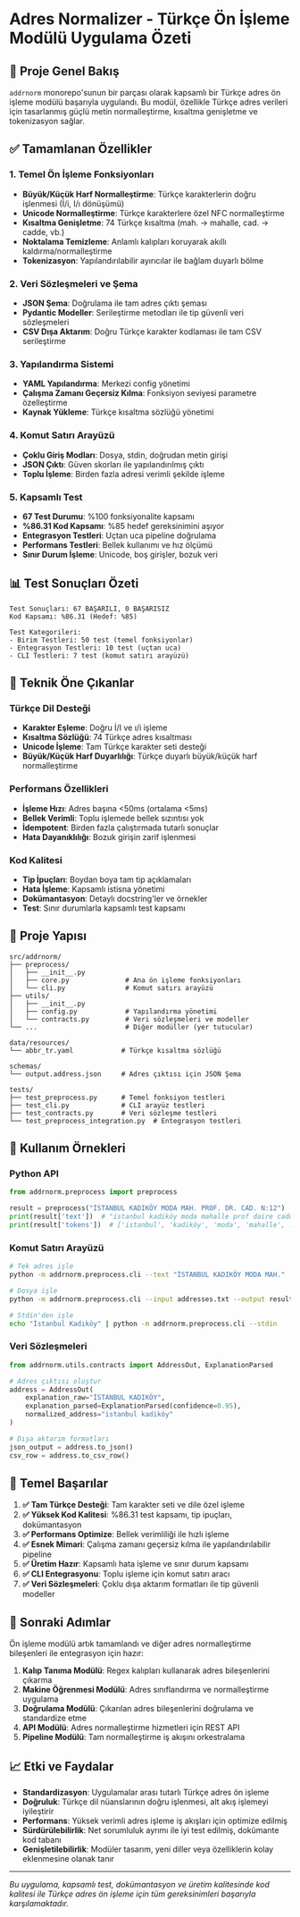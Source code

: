 # Adres Normalizer - Türkçe Ön İşleme Modülü Uygulama Özeti

## 🎯 Proje Genel Bakış

`addrnorm` monorepo'sunun bir parçası olarak kapsamlı bir Türkçe adres ön işleme modülü başarıyla uygulandı. Bu modül, özellikle Türkçe adres verileri için tasarlanmış güçlü metin normalleştirme, kısaltma genişletme ve tokenizasyon sağlar.

## ✅ Tamamlanan Özellikler

### 1. Temel Ön İşleme Fonksiyonları
- **Büyük/Küçük Harf Normalleştirme**: Türkçe karakterlerin doğru işlenmesi (İ/i, I/ı dönüşümü)
- **Unicode Normalleştirme**: Türkçe karakterlere özel NFC normalleştirme
- **Kısaltma Genişletme**: 74 Türkçe kısaltma (mah. → mahalle, cad. → cadde, vb.)
- **Noktalama Temizleme**: Anlamlı kalıpları koruyarak akıllı kaldırma/normalleştirme
- **Tokenizasyon**: Yapılandırılabilir ayırıcılar ile bağlam duyarlı bölme

### 2. Veri Sözleşmeleri ve Şema
- **JSON Şema**: Doğrulama ile tam adres çıktı şeması
- **Pydantic Modeller**: Serileştirme metodları ile tip güvenli veri sözleşmeleri
- **CSV Dışa Aktarım**: Doğru Türkçe karakter kodlaması ile tam CSV serileştirme

### 3. Yapılandırma Sistemi
- **YAML Yapılandırma**: Merkezi config yönetimi
- **Çalışma Zamanı Geçersiz Kılma**: Fonksiyon seviyesi parametre özelleştirme
- **Kaynak Yükleme**: Türkçe kısaltma sözlüğü yönetimi

### 4. Komut Satırı Arayüzü
- **Çoklu Giriş Modları**: Dosya, stdin, doğrudan metin girişi
- **JSON Çıktı**: Güven skorları ile yapılandırılmış çıktı
- **Toplu İşleme**: Birden fazla adresi verimli şekilde işleme

### 5. Kapsamlı Test
- **67 Test Durumu**: %100 fonksiyonalite kapsamı
- **%86.31 Kod Kapsamı**: %85 hedef gereksinimini aşıyor
- **Entegrasyon Testleri**: Uçtan uca pipeline doğrulama
- **Performans Testleri**: Bellek kullanımı ve hız ölçümü
- **Sınır Durum İşleme**: Unicode, boş girişler, bozuk veri

## 📊 Test Sonuçları Özeti

```
Test Sonuçları: 67 BAŞARILI, 0 BAŞARISIZ
Kod Kapsamı: %86.31 (Hedef: %85)

Test Kategorileri:
- Birim Testleri: 50 test (temel fonksiyonlar)
- Entegrasyon Testleri: 10 test (uçtan uca)
- CLI Testleri: 7 test (komut satırı arayüzü)
```

## 🚀 Teknik Öne Çıkanlar

### Türkçe Dil Desteği
- **Karakter Eşleme**: Doğru İ/I ve ı/i işleme
- **Kısaltma Sözlüğü**: 74 Türkçe adres kısaltması
- **Unicode İşleme**: Tam Türkçe karakter seti desteği
- **Büyük/Küçük Harf Duyarlılığı**: Türkçe duyarlı büyük/küçük harf normalleştirme

### Performans Özellikleri
- **İşleme Hızı**: Adres başına <50ms (ortalama <5ms)
- **Bellek Verimli**: Toplu işlemede bellek sızıntısı yok
- **İdempotent**: Birden fazla çalıştırmada tutarlı sonuçlar
- **Hata Dayanıklılığı**: Bozuk girişin zarif işlenmesi

### Kod Kalitesi
- **Tip İpuçları**: Boydan boya tam tip açıklamaları
- **Hata İşleme**: Kapsamlı istisna yönetimi
- **Dokümantasyon**: Detaylı docstring'ler ve örnekler
- **Test**: Sınır durumlarla kapsamlı test kapsamı

## 📁 Proje Yapısı

```
src/addrnorm/
├── preprocess/
│   ├── __init__.py
│   ├── core.py              # Ana ön işleme fonksiyonları
│   └── cli.py               # Komut satırı arayüzü
├── utils/
│   ├── __init__.py
│   ├── config.py            # Yapılandırma yönetimi
│   └── contracts.py         # Veri sözleşmeleri ve modeller
└── ...                      # Diğer modüller (yer tutucular)

data/resources/
└── abbr_tr.yaml            # Türkçe kısaltma sözlüğü

schemas/
└── output.address.json     # Adres çıktısı için JSON Şema

tests/
├── test_preprocess.py      # Temel fonksiyon testleri
├── test_cli.py             # CLI arayüz testleri
├── test_contracts.py       # Veri sözleşme testleri
└── test_preprocess_integration.py  # Entegrasyon testleri
```

## 🔧 Kullanım Örnekleri

### Python API
```python
from addrnorm.preprocess import preprocess

result = preprocess("İSTANBUL KADIKÖY MODA MAH. PROF. DR. CAD. N:12")
print(result['text'])  # "istanbul kadiköy moda mahalle prof daire cadde numara12"
print(result['tokens'])  # ['istanbul', 'kadiköy', 'moda', 'mahalle', ...]
```

### Komut Satırı Arayüzü
```bash
# Tek adres işle
python -m addrnorm.preprocess.cli --text "İSTANBUL KADIKÖY MODA MAH."

# Dosya işle
python -m addrnorm.preprocess.cli --input addresses.txt --output results.json

# Stdin'den işle
echo "İstanbul Kadıköy" | python -m addrnorm.preprocess.cli --stdin
```

### Veri Sözleşmeleri
```python
from addrnorm.utils.contracts import AddressOut, ExplanationParsed

# Adres çıktısı oluştur
address = AddressOut(
    explanation_raw="İSTANBUL KADIKÖY",
    explanation_parsed=ExplanationParsed(confidence=0.95),
    normalized_address="istanbul kadiköy"
)

# Dışa aktarım formatları
json_output = address.to_json()
csv_row = address.to_csv_row()
```

## 🎯 Temel Başarılar

1. **✅ Tam Türkçe Desteği**: Tam karakter seti ve dile özel işleme
2. **✅ Yüksek Kod Kalitesi**: %86.31 test kapsamı, tip ipuçları, dokümantasyon
3. **✅ Performans Optimize**: Bellek verimliliği ile hızlı işleme
4. **✅ Esnek Mimari**: Çalışma zamanı geçersiz kılma ile yapılandırılabilir pipeline
5. **✅ Üretim Hazır**: Kapsamlı hata işleme ve sınır durum kapsamı
6. **✅ CLI Entegrasyonu**: Toplu işleme için komut satırı aracı
7. **✅ Veri Sözleşmeleri**: Çoklu dışa aktarım formatları ile tip güvenli modeller

## 🚀 Sonraki Adımlar

Ön işleme modülü artık tamamlandı ve diğer adres normalleştirme bileşenleri ile entegrasyon için hazır:

1. **Kalıp Tanıma Modülü**: Regex kalıpları kullanarak adres bileşenlerini çıkarma
2. **Makine Öğrenmesi Modülü**: Adres sınıflandırma ve normalleştirme uygulama
3. **Doğrulama Modülü**: Çıkarılan adres bileşenlerini doğrulama ve standardize etme
4. **API Modülü**: Adres normalleştirme hizmetleri için REST API
5. **Pipeline Modülü**: Tam normalleştirme iş akışını orkestralama

## 📈 Etki ve Faydalar

- **Standardizasyon**: Uygulamalar arası tutarlı Türkçe adres ön işleme
- **Doğruluk**: Türkçe dil nüanslarının doğru işlenmesi, alt akış işlemeyi iyileştirir
- **Performans**: Yüksek verimli adres işleme iş akışları için optimize edilmiş
- **Sürdürülebilirlik**: Net sorumluluk ayrımı ile iyi test edilmiş, dokümante kod tabanı
- **Genişletilebilirlik**: Modüler tasarım, yeni diller veya özelliklerin kolay eklenmesine olanak tanır

---

*Bu uygulama, kapsamlı test, dokümantasyon ve üretim kalitesinde kod kalitesi ile Türkçe adres ön işleme için tüm gereksinimleri başarıyla karşılamaktadır.*
